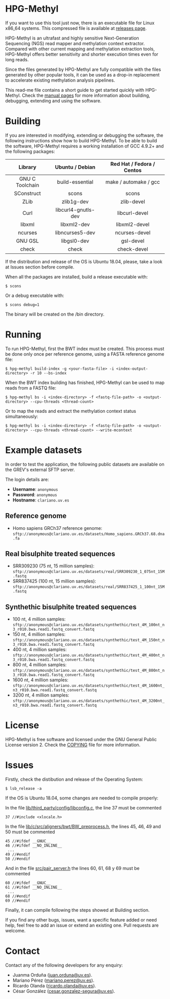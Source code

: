 
HPG-Methyl
==========

If you want to use this tool just now, there is an executable file for Linux x86_64 systems. This compressed file is available at [releases page](../../releases).

HPG-Methyl is an ultrafast and highly sensitive Next-Generation Sequencing (NGS) read mapper and methylation context extractor. Compared with other current mapping and methylation extraction tools, HPG-Methyl offers better sensitivity and shorter execution times even for long reads.

Since the files generated by HPG-Methyl are fully compatible with the files generated by other popular tools, it can be used as a drop-in replacement to accelerate existing methylation analysis pipelines.

This read-me file contains a short guide to get started quickly with HPG-Methyl. Check the [manual pages](/man) for more information about building, debugging, extending and using the software.


# Building

If you are interested in modifying, extending or debugging the software, the following instructions show how to build HPG-Methyl. To be able to build the software, HPG-Methyl requires a working installation of GCC 4.9.2+ and the following packages:

| Library | Ubuntu / Debian | Red Hat / Fedora / Centos |
|:-------:|:---------------:|:-------------------------:|
| GNU C Toolchain     | build-essential | make / automake / gcc |
| SConstruct    | scons      | scons                    |
| ZLib    | zlib1g-dev      | zlib-devel                |
| Curl    | libcurl4-gnutls-dev | libcurl-devel         |
| libxml  | libxml2-dev     | libxml2-devel             |
| ncurses | libncurses5-dev | ncurses-devel             |
| GNU GSL | libgsl0-dev     | gsl-devel                 |
| check   | check           | check-devel               |

If the distribution and release of the OS is Ubuntu 18.04, please, take a look at Issues section before compile.

When all the packages are installed, build a release executable with:

```
$ scons
```

Or a debug executable with:

```
$ scons debug=1
```

The binary will be created on the /bin directory.


# Running

To run HPG-Methyl, first the BWT index must be created. This process must be done only once per reference genome, using a FASTA reference genome file:

```
$ hpg-methyl build-index -g <your-fasta-file> -i <index-output-directory> -r 10 --bs-index
```

When the BWT index building has finished, HPG-Methyl can be used to map reads from a FASTQ file:

```
$ hpg-methyl bs -i <index-directory> -f <fastq-file-path> -o <output-directory> --cpu-threads <thread-count>
```

Or to map the reads and extract the methylation context status simultaneously:

```
$ hpg-methyl bs -i <index-directory> -f <fastq-file-path> -o <output-directory> --cpu-threads <thread-count> --write-mcontext
```



# Example datasets

In order to test the application, the following public datasets are available on
the GREV's external SFTP server.

The login details are:

* **Username**: `anonymous`
* **Password**: `anonymous`
* **Hostname**: `clariano.uv.es`

## Reference genome

* Homo sapiens GRCh37 reference genome: `sftp://anonymous@clariano.uv.es/datasets/Homo_sapiens.GRCh37.68.dna.fa`

## Real bisulphite treated sequences

* SRR309230 (75 nt, 15 million samples): `sftp://anonymous@clariano.uv.es/datasets/real/SRR309230_1_075nt_15M.fastq`
* SRR837425 (100 nt, 15 million samples): `sftp://anonymous@clariano.uv.es/datasets/real/SRR837425_1_100nt_15M.fastq`

## Synthethic bisulphite treated sequences

* 100 nt, 4 million samples: `sftp://anonymous@clariano.uv.es/datasets/synthethic/test_4M_100nt_n3_r010.bwa.read1.fastq_convert.fastq`
* 150 nt, 4 million samples: `sftp://anonymous@clariano.uv.es/datasets/synthethic/test_4M_150nt_n3_r010.bwa.read1.fastq_convert.fastq`
* 400 nt, 4 million samples: `sftp://anonymous@clariano.uv.es/datasets/synthethic/test_4M_400nt_n3_r010.bwa.read1.fastq_convert.fastq`
* 800 nt, 4 million samples: `sftp://anonymous@clariano.uv.es/datasets/synthethic/test_4M_800nt_n3_r010.bwa.read1.fastq_convert.fastq`
* 1600 nt, 4 million samples: `sftp://anonymous@clariano.uv.es/datasets/synthethic/test_4M_1600nt_n3_r010.bwa.read1.fastq_convert.fastq`
* 3200 nt, 4 million samples: `sftp://anonymous@clariano.uv.es/datasets/synthethic/test_4M_3200nt_n3_r010.bwa.read1.fastq_convert.fastq`

# License

HPG-Methyl is free software and licensed under the GNU General Public License version 2. Check the [COPYING](/COPYING) file for more information.

# Issues

Firstly, check the distibution and release of the Operating System:

```
$ lsb_release -a
```

If the OS is Ubuntu 18.04, some changes are needed to compile properly:

In the file [lib/third_party/config/libconfig.c](src/pair_server.h#L37), the line 37 must be commented

```
37 //#include <xlocale.h>
```

In the file [lib/c/src/aligners/bwt/BW_preprocess.h](lib/c/src/aligners/bwt/BW_preprocess.h#L45), the lines 45, 46, 49 and 50 must be commented

```
45 //#ifdef __GNUC__
46 //#ifdef __NO_INLINE__
 ...
49 //#endif
50 //#endif
```

And in the file [src/pair_server.h](src/pair_server.h#L60) the lines 60, 61, 68 y 69 must be commented

```
60 //#ifdef __GNUC__
61 //#ifdef __NO_INLINE__
 ...
68 //#endif
69 //#endif
```
Finally, it can compile following the steps showed at Building section.

If you find any other bugs, issues, want a specific feature added or need help, feel free to add an issue or extend an existing one. Pull requests are welcome.

# Contact

Contact any of the following developers for any enquiry:

* Juanma Orduña ([juan.orduna@uv.es](mailto:juan.orduna@uv.es)).
* Mariano Pérez ([mariano.perez@uv.es](mailto:mariano.perez@uv.es)).
* Ricardo Olanda ([ricardo.olanda@uv.es](mailto:ricardo.olanda@uv.es)).
* César González ([cesar.gonzalez-segura@uv.es](mailto:cesar.gonzalez-segura@uv.es)).

